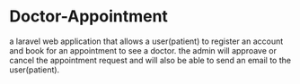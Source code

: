 # Doctor-Appointment
a laravel web application that allows a user(patient) to register an account and book for an appointment to see a doctor.
the admin will approave or cancel the appointment request and will also be able to send an email to the user(patient). 
